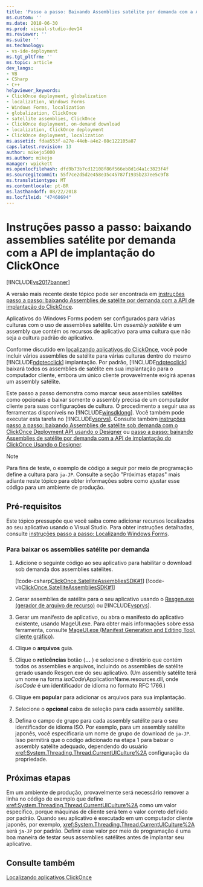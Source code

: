 ```yaml
---
title: 'Passo a passo: Baixando Assemblies satélite por demanda com a API de implantação do ClickOnce | Microsoft Docs'
ms.custom: ''
ms.date: 2018-06-30
ms.prod: visual-studio-dev14
ms.reviewer: ''
ms.suite: ''
ms.technology:
- vs-ide-deployment
ms.tgt_pltfrm: ''
ms.topic: article
dev_langs:
- VB
- CSharp
- C++
helpviewer_keywords:
- ClickOnce deployment, globalization
- localization, Windows Forms
- Windows Forms, localization
- globalization, ClickOnce
- satellite assemblies, ClickOnce
- ClickOnce deployment, on-demand download
- localization, ClickOnce deployment
- ClickOnce deployment, localization
ms.assetid: fdaa553f-a27e-44eb-a4e2-08c122105a87
caps.latest.revision: 13
author: mikejo5000
ms.author: mikejo
manager: wpickett
ms.openlocfilehash: dfd9b73b7cd12108f86f566eb8d1d4a1c3823f4f
ms.sourcegitcommit: 55f7ce2d5d2e458e35c45787f1935b237ee5c9f8
ms.translationtype: MT
ms.contentlocale: pt-BR
ms.lasthandoff: 08/22/2018
ms.locfileid: "47460694"
---
```

# <a name="walkthrough-downloading-satellite-assemblies-on-demand-with-the-clickonce-deployment-api"></a>Instruções passo a passo: baixando assemblies satélite por demanda com a API de implantação do ClickOnce
[!INCLUDE[vs2017banner](../includes/vs2017banner.md)]

A versão mais recente deste tópico pode ser encontrada em [instruções passo a passo: baixando Assemblies de satélite por demanda com a API de implantação do ClickOnce](https://docs.microsoft.com/visualstudio/deployment/walkthrough-downloading-satellite-assemblies-on-demand-with-the-clickonce-deployment-api).  
  
Aplicativos do Windows Forms podem ser configurados para várias culturas com o uso de assemblies satélite. Um *assembly satélite* é um assembly que contém os recursos de aplicativo para uma cultura que não seja a cultura padrão do aplicativo.  
  
 Conforme discutido em [localizando aplicativos do ClickOnce](../deployment/localizing-clickonce-applications.md), você pode incluir vários assemblies de satélite para várias culturas dentro do mesmo [!INCLUDE[ndptecclick](../includes/ndptecclick-md.md)] implantação. Por padrão, [!INCLUDE[ndptecclick](../includes/ndptecclick-md.md)] baixará todos os assemblies de satélite em sua implantação para o computador cliente, embora um único cliente provavelmente exigirá apenas um assembly satélite.  
  
 Este passo a passo demonstra como marcar seus assemblies satélites como opcionais e baixar somente o assembly precisa de um computador cliente para suas configurações de cultura. O procedimento a seguir usa as ferramentas disponíveis no [!INCLUDE[winsdklong](../includes/winsdklong-md.md)]. Você também pode executar esta tarefa no [!INCLUDE[vsprvs](../includes/vsprvs-md.md)].  Consulte também [instruções passo a passo: baixando Assemblies de satélite sob demanda com o ClickOnce Deployment API usando o Designer](http://msdn.microsoft.com/library/ms366788\(v=vs.110\)) ou [passo a passo: baixando Assemblies de satélite por demanda com a API de implantação do ClickOnce Usando o Designer](http://msdn.microsoft.com/library/ms366788\(v=vs.120\)).  
  
> [!NOTE]
>  Para fins de teste, o exemplo de código a seguir por meio de programação define a cultura para `ja-JP`. Consulte a seção "Próximas etapas" mais adiante neste tópico para obter informações sobre como ajustar esse código para um ambiente de produção.  
  
## <a name="prerequisites"></a>Pré-requisitos  
 Este tópico pressupõe que você saiba como adicionar recursos localizados ao seu aplicativo usando o Visual Studio. Para obter instruções detalhadas, consulte [instruções passo a passo: Localizando Windows Forms](https://msdn.microsoft.com/library/vstudio/y99d1cd3\(v=vs.100\).aspx).  
  
### <a name="to-download-satellite-assemblies-on-demand"></a>Para baixar os assemblies satélite por demanda  
  
1.  Adicione o seguinte código ao seu aplicativo para habilitar o download sob demanda dos assemblies satélites.  
  
     [!code-csharp[ClickOnce.SatelliteAssembliesSDK#1](../snippets/csharp/VS_Snippets_Winforms/ClickOnce.SatelliteAssembliesSDK/CS/Program.cs#1)]
     [!code-vb[ClickOnce.SatelliteAssembliesSDK#1](../snippets/visualbasic/VS_Snippets_Winforms/ClickOnce.SatelliteAssembliesSDK/VB/Form1.vb#1)]  
  
2.  Gerar assemblies de satélite para o seu aplicativo usando o [Resgen.exe (gerador de arquivo de recurso)](http://msdn.microsoft.com/library/8ef159de-b660-4bec-9213-c3fbc4d1c6f4) ou [!INCLUDE[vsprvs](../includes/vsprvs-md.md)].  
  
3.  Gerar um manifesto de aplicativo, ou abra o manifesto do aplicativo existente, usando MageUI.exe. Para obter mais informações sobre essa ferramenta, consulte [MageUI.exe (Manifest Generation and Editing Tool, cliente gráfico)](http://msdn.microsoft.com/library/f9e130a6-8117-49c4-839c-c988f641dc14).  
  
4.  Clique o **arquivos** guia.  
  
5.  Clique o **reticências** botão (**...** ) e selecione o diretório que contém todos os assemblies e arquivos, incluindo os assemblies de satélite gerado usando Resgen.exe do seu aplicativo. (Um assembly satélite terá um nome na forma *isoCode*\ApplicationName.resources.dll, onde *isoCode* é um identificador de idioma no formato RFC 1766.)  
  
6.  Clique em **popular** para adicionar os arquivos para sua implantação.  
  
7.  Selecione o **opcional** caixa de seleção para cada assembly satélite.  
  
8.  Defina o campo de grupo para cada assembly satélite para o seu identificador de idioma ISO. Por exemplo, para um assembly satélite japonês, você especificaria um nome de grupo de download de `ja-JP`. Isso permitirá que o código adicionado na etapa 1 para baixar o assembly satélite adequado, dependendo do usuário <xref:System.Threading.Thread.CurrentUICulture%2A> configuração da propriedade.  
  
## <a name="next-steps"></a>Próximas etapas  
 Em um ambiente de produção, provavelmente será necessário remover a linha no código de exemplo que define <xref:System.Threading.Thread.CurrentUICulture%2A> como um valor específico, porque máquinas de cliente será tem o valor correto definido por padrão. Quando seu aplicativo é executado em um computador cliente japonês, por exemplo, <xref:System.Threading.Thread.CurrentUICulture%2A> será `ja-JP` por padrão. Definir esse valor por meio de programação é uma boa maneira de testar seus assemblies satélites antes de implantar seu aplicativo.  
  
## <a name="see-also"></a>Consulte também  
 [Localizando aplicativos ClickOnce](../deployment/localizing-clickonce-applications.md)



